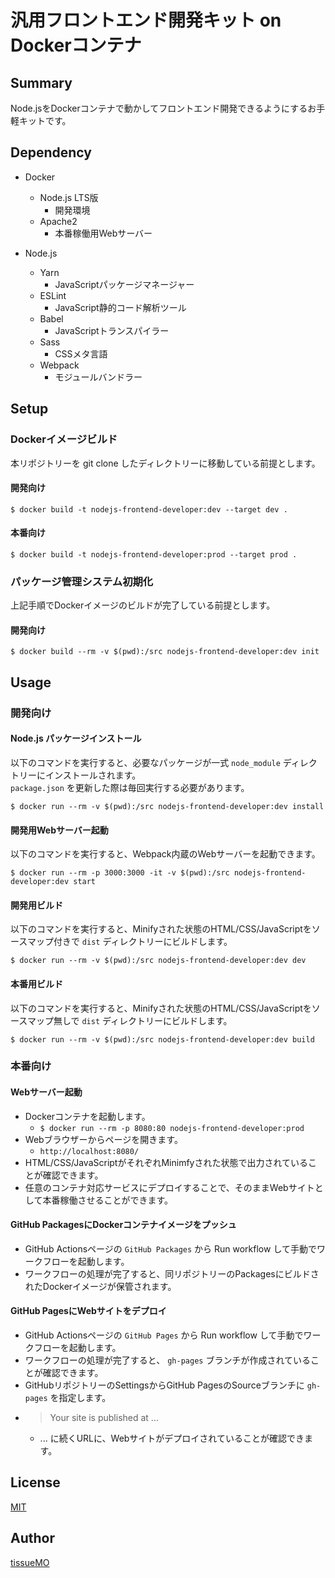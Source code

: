 汎用フロントエンド開発キット on Dockerコンテナ
====

## Summary

Node.jsをDockerコンテナで動かしてフロントエンド開発できるようにするお手軽キットです。  


## Dependency

- Docker
  - Node.js LTS版
    - 開発環境
  - Apache2
    - 本番稼働用Webサーバー

- Node.js
  - Yarn
    - JavaScriptパッケージマネージャー
  - ESLint
    - JavaScript静的コード解析ツール
  - Babel
    - JavaScriptトランスパイラー
  - Sass
    - CSSメタ言語
  - Webpack
    - モジュールバンドラー


## Setup

### Dockerイメージビルド

本リポジトリーを git clone したディレクトリーに移動している前提とします。  

#### 開発向け

`$ docker build -t nodejs-frontend-developer:dev --target dev .`

#### 本番向け

`$ docker build -t nodejs-frontend-developer:prod --target prod .`


### パッケージ管理システム初期化

上記手順でDockerイメージのビルドが完了している前提とします。

#### 開発向け

`$ docker build --rm -v $(pwd):/src nodejs-frontend-developer:dev init`


## Usage

### 開発向け

#### Node.js パッケージインストール

以下のコマンドを実行すると、必要なパッケージが一式 `node_module` ディレクトリーにインストールされます。  
`package.json` を更新した際は毎回実行する必要があります。  

`$ docker run --rm -v $(pwd):/src nodejs-frontend-developer:dev install`

#### 開発用Webサーバー起動

以下のコマンドを実行すると、Webpack内蔵のWebサーバーを起動できます。

`$ docker run --rm -p 3000:3000 -it -v $(pwd):/src nodejs-frontend-developer:dev start`


#### 開発用ビルド

以下のコマンドを実行すると、Minifyされた状態のHTML/CSS/JavaScriptをソースマップ付きで `dist` ディレクトリーにビルドします。

`$ docker run --rm -v $(pwd):/src nodejs-frontend-developer:dev dev`


#### 本番用ビルド

以下のコマンドを実行すると、Minifyされた状態のHTML/CSS/JavaScriptをソースマップ無しで `dist` ディレクトリーにビルドします。

`$ docker run --rm -v $(pwd):/src nodejs-frontend-developer:dev build`


### 本番向け

#### Webサーバー起動

- Dockerコンテナを起動します。
  - `$ docker run --rm -p 8080:80 nodejs-frontend-developer:prod`
- Webブラウザーからページを開きます。
  - `http://localhost:8080/`
- HTML/CSS/JavaScriptがそれぞれMinimfyされた状態で出力されていることが確認できます。
- 任意のコンテナ対応サービスにデプロイすることで、そのままWebサイトとして本番稼働させることができます。

#### GitHub PackagesにDockerコンテナイメージをプッシュ

- GitHub Actionsページの `GitHub Packages` から Run workflow して手動でワークフローを起動します。  
- ワークフローの処理が完了すると、同リポジトリーのPackagesにビルドされたDockerイメージが保管されます。  

#### GitHub PagesにWebサイトをデプロイ

- GitHub Actionsページの `GitHub Pages` から Run workflow して手動でワークフローを起動します。  
- ワークフローの処理が完了すると、 `gh-pages` ブランチが作成されていることが確認できます。
- GitHubリポジトリーのSettingsからGitHub PagesのSourceブランチに `gh-pages` を指定します。
- >Your site is published at ...
  - ... に続くURLに、Webサイトがデプロイされていることが確認できます。


## License

[MIT](LICENSE.md)


## Author

[tissueMO](https://github.com/tissueMO)
